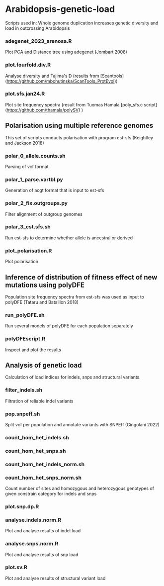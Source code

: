 # Arabidopsis-genetic-load
Scripts used in: Whole genome duplication increases genetic diversity and load in outcrossing Arabidopsis



### adegenet_2023_arenosa.R
Plot PCA and Distance tree using adegenet (Jombart 2008)
### plot.fourfold.div.R
Analyse diversity and Tajima's D (results from [Scantools] (https://github.com/mbohutinska/ScanTools_ProtEvol))
### plot.sfs.jan24.R
Plot site frequency spectra (result from Tuomas Hamala [poly_sfs.c script] (https://github.com/thamala/polySV) )


## Polarisation using multiple reference genomes
This set of scripts conducts polarisation with program est-sfs (Keightley and Jackson 2018)

### polar_0_allele.counts.sh
Parsing of vcf format
### polar_1_parse.vartbl.py
Generation of acgt format that is input to est-sfs
### polar_2_fix.outgroups.py
Filter alignment of outgroup genomes
### polar_3_est.sfs.sh
Run est-sfs to determine whether allele is ancestral or derived
### plot_polarisation.R
Plot polarisation


## Inference of distribution of fitness effect of new mutations using polyDFE
Population site frequency spectra from est-sfs was used as input to polyDFE (Tataru and Bataillon 2018)

### run_polyDFE.sh
Run several models of polyDFE for each population separately
### polyDFEscript.R
Inspect and plot the results


## Analysis of genetic load
Calculation of load indices for indels, snps and structural variants.

### filter_indels.sh
Filtration of reliable indel variants
### pop.snpeff.sh
Split vcf per population and annotate variants with SNPEff (Cingolani 2022)
### count_hom_het_indels.sh
### count_hom_het_snps.sh
### count_hom_het_indels_norm.sh
### count_hom_het_snps_norm.sh
Count number of sites and homozygous and heterozygous genotypes of given constrain category for indels and snps
### plot.snp.dp.R
### analyse.indels.norm.R
Plot and analyse results of indel load
### analyse.snps.norm.R
Plot and analyse results of snp load
### plot.sv.R
Plot and analyse results of structural variant load



